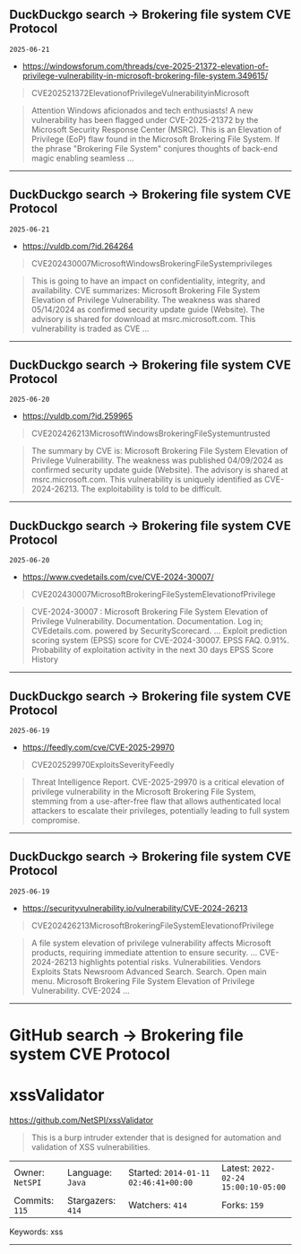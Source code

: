 ## DuckDuckgo search -> Brokering file system CVE Protocol
`2025-06-21`

* https://windowsforum.com/threads/cve-2025-21372-elevation-of-privilege-vulnerability-in-microsoft-brokering-file-system.349615/

<blockquote>
 CVE202521372ElevationofPrivilegeVulnerabilityinMicrosoft
</blockquote>
<blockquote>
Attention Windows aficionados and tech enthusiasts! A new vulnerability has been flagged under CVE-2025-21372 by the Microsoft Security Response Center (MSRC). This is an Elevation of Privilege (EoP) flaw found in the Microsoft Brokering File System. If the phrase &quot;Brokering File System&quot; conjures thoughts of back-end magic enabling seamless ...
</blockquote>

---

## DuckDuckgo search -> Brokering file system CVE Protocol
`2025-06-21`

* https://vuldb.com/?id.264264

<blockquote>
 CVE202430007MicrosoftWindowsBrokeringFileSystemprivileges
</blockquote>
<blockquote>
This is going to have an impact on confidentiality, integrity, and availability. CVE summarizes: Microsoft Brokering File System Elevation of Privilege Vulnerability. The weakness was shared 05/14/2024 as confirmed security update guide (Website). The advisory is shared for download at msrc.microsoft.com. This vulnerability is traded as CVE ...
</blockquote>

---

## DuckDuckgo search -> Brokering file system CVE Protocol
`2025-06-20`

* https://vuldb.com/?id.259965

<blockquote>
 CVE202426213MicrosoftWindowsBrokeringFileSystemuntrusted
</blockquote>
<blockquote>
The summary by CVE is: Microsoft Brokering File System Elevation of Privilege Vulnerability. The weakness was published 04/09/2024 as confirmed security update guide (Website). The advisory is shared at msrc.microsoft.com. This vulnerability is uniquely identified as CVE-2024-26213. The exploitability is told to be difficult.
</blockquote>

---

## DuckDuckgo search -> Brokering file system CVE Protocol
`2025-06-20`

* https://www.cvedetails.com/cve/CVE-2024-30007/

<blockquote>
 CVE202430007MicrosoftBrokeringFileSystemElevationofPrivilege
</blockquote>
<blockquote>
CVE-2024-30007 : Microsoft Brokering File System Elevation of Privilege Vulnerability. Documentation. Documentation. Log in; CVEdetails.com. powered by SecurityScorecard. ... Exploit prediction scoring system (EPSS) score for CVE-2024-30007. EPSS FAQ. 0.91%. Probability of exploitation activity in the next 30 days EPSS Score History
</blockquote>

---

## DuckDuckgo search -> Brokering file system CVE Protocol
`2025-06-19`

* https://feedly.com/cve/CVE-2025-29970

<blockquote>
 CVE202529970ExploitsSeverityFeedly
</blockquote>
<blockquote>
Threat Intelligence Report. CVE-2025-29970 is a critical elevation of privilege vulnerability in the Microsoft Brokering File System, stemming from a use-after-free flaw that allows authenticated local attackers to escalate their privileges, potentially leading to full system compromise.
</blockquote>

---

## DuckDuckgo search -> Brokering file system CVE Protocol
`2025-06-19`

* https://securityvulnerability.io/vulnerability/CVE-2024-26213

<blockquote>
 CVE202426213MicrosoftBrokeringFileSystemElevationofPrivilege
</blockquote>
<blockquote>
A file system elevation of privilege vulnerability affects Microsoft products, requiring immediate attention to ensure security. ... CVE-2024-26213 highlights potential risks. Vulnerabilities. Vendors Exploits Stats Newsroom Advanced Search. Search. Open main menu. Microsoft Brokering File System Elevation of Privilege Vulnerability. CVE-2024 ...
</blockquote>

---

# GitHub search -> Brokering file system CVE Protocol
# xssValidator

https://github.com/NetSPI/xssValidator
<blockquote>
This is a burp intruder extender that is designed for automation and validation of XSS vulnerabilities.
</blockquote>

<table><tr>
<tr><td>Owner: <code>NetSPI</code></td>
    <td>Language: <code>Java</code></td>
    <td>Started: <code>2014-01-11 02:46:41+00:00</code></td>
    <td>Latest: <code>2022-02-24 15:00:10-05:00</code></td></tr>
<tr><td>Commits: <code>115</code></td>
    <td>Stargazers: <code>414</code></td>
    <td>Watchers: <code>414</code></td>
    <td>Forks: <code>159</code></td></tr>
</table>
Keywords: xss

---

